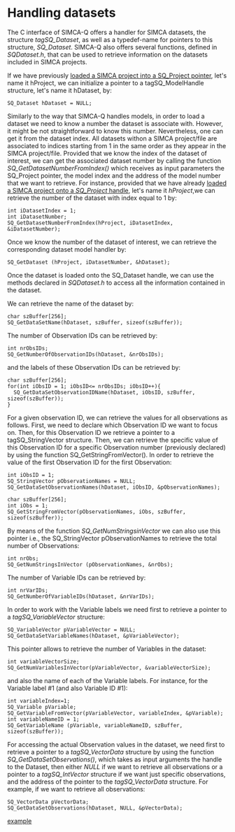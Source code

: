 # Handling datasets

The C interface of SIMCA-Q offers a handler for SIMCA datasets, the structure *tagSQ_Dataset*, as well as a typedef-name for pointers to this structure, *SQ_Dataset*. SIMCA-Q also offers several functions, defined in *SQDataset.h*, that can be used to retrieve information on the datasets included in SIMCA projects.

If we have previously [loaded a SIMCA project into a SQ_Project pointer](../02_HandlingProjects/HandlingProjects.md), let's name it hProject, we can initialize a pointer to a tagSQ_ModelHandle structure, let's name it hDataset, by:
```
SQ_Dataset hDataset = NULL;
```

Similarly to the way that SIMCA-Q handles models, in order to load a dataset we need to know a number the dataset is associate with. However, it might be not straightforward to know this number. Nevertheless, one can get it from the dataset index. All datasets withon a SIMCA project/file are associated to indices starting from 1 in the same order as they appear in the SIMCA project/file. Provided that we know the index of the dataset of interest, we can get the associated dataset number by calling the function *SQ_GetDatasetNumberFromIndex()* which receives as input parameters the SQ_Project pointer, the model index and the address of the model number that we want to retrieve. For instance, provided that we have already [loaded a SIMCA project onto a *SQ_Project* handle](../02_HandlingProjects/HandlingProjects.md), let's name it *hProject*,we can retrieve the number of the dataset with index equal to 1 by:
```
int iDatasetIndex = 1;
int iDatasetNumber;
SQ_GetDatasetNumberFromIndex(hProject, iDatasetIndex, &iDatasetNumber);
```

Once we know the number of the dataset of interest, we can retrieve the corresponding dataset model handler by:
```
SQ_GetDataset (hProject, iDatasetNumber, &hDataset);
```

Once the dataset is loaded onto the SQ_Dataset handle, we can use the methods declared in *SQDataset.h* to access all the information contained in the dataset.

We can retrieve the name of the dataset by:
```
char szBuffer[256];
SQ_GetDataSetName(hDataset, szBuffer, sizeof(szBuffer));
```

The number of Observation IDs can be retrieved by:
```
int nrObsIDs;
SQ_GetNumberOfObservationIDs(hDataset, &nrObsIDs);
```

and the labels of these Observation IDs can be retrieved by:
```
char szBuffer[256];
for(int iObsID = 1; iObsID<= nrObsIDs; iObsID++){
  SQ_GetDataSetObservationIDName(hDataset, iObsID, szBuffer, sizeof(szBuffer));
} 
```

For a given observation ID, we can retrieve the values for all observations as follows. First, we need to declare which Observation ID we want to focus on. Then, for this Observation ID we retrieve a pointer to a tagSQ_StringVector structure. Then, we can retrieve the specific value of this Observation ID for a specific Observation number (previously declared) by using the function SQ_GetStringFromVector(). In order to retrieve the value of the first Observation ID for the first Observation:
```
int iObsID = 1;
SQ_StringVector pObservationNames = NULL;
SQ_GetDataSetObservationNames(hDataset, iObsID, &pObservationNames);

char szBuffer[256];
int iObs = 1;
SQ_GetStringFromVector(pObservationNames, iObs, szBuffer, sizeof(szBuffer));
```

By means of the function *SQ_GetNumStringsinVector* we can also use this pointer i.e., the SQ_StringVector pObservationNames to retrieve the total number of Observations:
```
int nrObs;
SQ_GetNumStringsInVector (pObservationNames, &nrObs);
```

The number of Variable IDs can be retrieved by:
```
int nrVarIDs;
SQ_GetNumberOfVariableIDs(hDataset, &nrVarIDs);
```

In order to work with the Variable labels we need first to retrieve a pointer to a *tagSQ_VariableVector* structure:
```
SQ_VariableVector pVariableVector = NULL;
SQ_GetDataSetVariableNames(hDataset, &pVariableVector);
```

This pointer allows to retrieve the number of Variables in the dataset:
```
int variableVectorSize;
SQ_GetNumVariablesInVector(pVariableVector, &variableVectorSize);
```

and also the name of each of the Variable labels. For instance, for the Variable label #1 (and also Variable ID #1):
```
int variableIndex=1;
SQ_Variable pVariable;
SQ_GetVariableFromVector(pVariableVector, variableIndex, &pVariable);
int variableNameID = 1;
SQ_GetVariableName (pVariable, variableNameID, szBuffer, sizeof(szBuffer));
```

For accessing the actual Observation values in the dataset, we need first to retrieve a pointer to a *tagSQ_VectorData* structure by using the function *SQ_GetDataSetObservations()*, which takes as input arguments the handle to the Dataset, then either *NULL* if we want to retrieve all observations or a pointer to a *tagSQ_IntVector* structure if we want just specific observations, and the address of the pointer to the *tagSQ_VectorData* structure. For example, if we want to retrieve all observations:
```
SQ_VectorData pVectorData;
SQ_GetDataSetObservations(hDataset, NULL, &pVectorData);
```

[example](HandlingDatasets_Introduction.cpp)